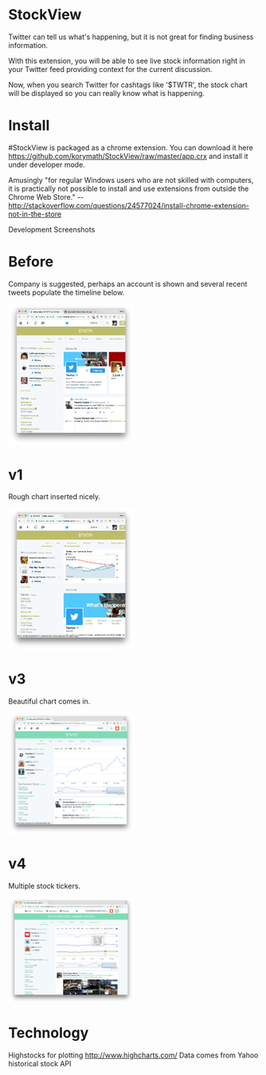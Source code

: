# StockView
Twitter can tell us what's happening, but it is not great for finding business information.

With this extension, you will be able to see live stock information right in your Twitter feed providing context for the current discussion.

Now, when you search Twitter for cashtags like '$TWTR', the stock chart will be displayed so you can really know what is happening.

# Install

\#StockView is packaged as a chrome extension. You can download it here https://github.com/korymath/StockView/raw/master/app.crx and install it under developer mode.

Amusingly "for regular Windows users who are not skilled with computers, it is practically not possible to install and use extensions from outside the Chrome Web Store." -- http://stackoverflow.com/questions/24577024/install-chrome-extension-not-in-the-store

Development Screenshots

Before
==========
Company is suggested, perhaps an account is shown and several recent tweets populate the timeline below.

<img src="app/images/before.png" width="50%">

v1
==========
Rough chart inserted nicely.

<img src="app/images/v1.png" width="50%">

v3
==========
Beautiful chart comes in.

<img src="app/images/v3.png" width="50%">

v4
==========
Multiple stock tickers.

<img src="app/images/v4.png" width="50%">

# Technology 

Highstocks for plotting http://www.highcharts.com/
Data comes from Yahoo historical stock API

